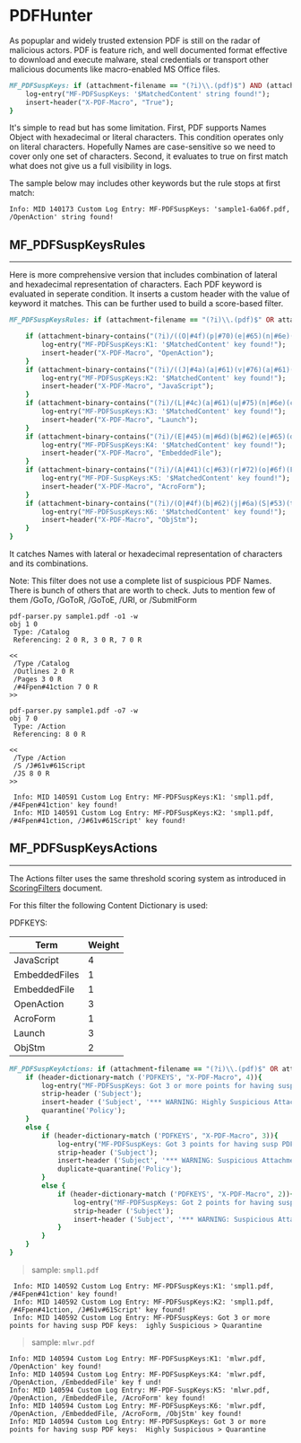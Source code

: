 # PDFHunter 

As popuplar and widely trusted extension PDF is still on the radar of malicious actors. PDF is feature rich, and well documented format effective to download and execute malware, steal credentials or transport other malicious documents like macro-enabled MS Office files. 



```ruby
MF_PDFSuspKeys: if (attachment-filename == "(?i)\\.(pdf)$") AND (attachment-binary-contains("(?i)/(OpenAction|Javascript|Launch|EmbeddedFile|AcroForm)")) {
    log-entry("MF-PDFSuspKeys: '$MatchedContent' string found!");
    insert-header("X-PDF-Macro", "True");
}
```

It's simple to read but has some limitation. First, PDF supports Names Object with hexadecimal or literal characters. This condition operates only on literal characters. Hopefully Names are case-sensitive so we need to cover only one set of characters. Second, it evaluates to true on first match what does not give us a full visibility in logs. 

The sample below may includes other keywords but the rule stops at first match:

```
Info: MID 140173 Custom Log Entry: MF-PDFSuspKeys: 'sample1-6a06f.pdf, /OpenAction' string found!
```


## MF_PDFSuspKeysRules
---

Here is more comprehensive version that includes combination of lateral and  hexadecimal representation of characters. Each PDF keyword is evaluated in seperate condition. It inserts a custom header with the value of keyword it matches. This can be further used to build a score-based filter. 

```ruby
MF_PDFSuspKeysRules: if (attachment-filename == "(?i)\\.(pdf)$" OR attachment-filetype == "pdf") {

    if (attachment-binary-contains("(?i)/((O|#4f)(p|#70)(e|#65)(n|#6e)(A|#41)(c|#63)(t|#74)(i|#69)(o|#6f)(n|#6e))")) { 
        log-entry("MF-PDFSuspKeys:K1: '$MatchedContent' key found!");
        insert-header("X-PDF-Macro", "OpenAction");
    }
    if (attachment-binary-contains("(?i)/((J|#4a)(a|#61)(v|#76)(a|#61)(s|#73)(c|#63)(r|#72)(i|#69)(p|#70)(t|#74))")) { 
        log-entry("MF-PDFSuspKeys:K2: '$MatchedContent' key found!");
        insert-header("X-PDF-Macro", "JavaScript");
    }
    if (attachment-binary-contains("(?i)/(L|#4c)(a|#61)(u|#75)(n|#6e)(c|#63)(h|#68)")) {         
        log-entry("MF-PDFSuspKeys:K3: '$MatchedContent' key found!");
        insert-header("X-PDF-Macro", "Launch");
    }
    if (attachment-binary-contains("(?i)/(E|#45)(m|#6d)(b|#62)(e|#65)(d|#64)(d|#64)(e|#65)(d|#64)(F|#46)(i|#69)(l|#6c)(e|#65)(s|#73)*")) {
        log-entry("MF-PDFSuspKeys:K4: '$MatchedContent' key found!");
        insert-header("X-PDF-Macro", "EmbeddedFile");
    }
    if (attachment-binary-contains("(?i)/(A|#41)(c|#63)(r|#72)(o|#6f)(F|#46)(o|#6f)(r|#72)(m|#6d)")) {
        log-entry("MF-PDF-SuspKeys:K5: '$MatchedContent' key found!");
        insert-header("X-PDF-Macro", "AcroForm");
    }
    if (attachment-binary-contains("(?i)/(O|#4f)(b|#62)(j|#6a)(S|#53)(t|#74)(m|#6d)")) {
        log-entry("MF-PDFSuspKeys:K6: '$MatchedContent' key found!");
        insert-header("X-PDF-Macro", "ObjStm");
    }
}
```
It catches Names with lateral or hexadecimal representation of characters and its combinations. 

Note: This filter does not use a complete list of suspicious PDF Names. There is bunch of others that are worth to check. Juts to mention few of them  /GoTo, /GoToR, /GoToE, /URI, or /SubmitForm

```
pdf-parser.py sample1.pdf -o1 -w
obj 1 0
 Type: /Catalog
 Referencing: 2 0 R, 3 0 R, 7 0 R
 
<<
 /Type /Catalog
 /Outlines 2 0 R
 /Pages 3 0 R
 /#4Fpen#41ction 7 0 R
>>
```

```
pdf-parser.py sample1.pdf -o7 -w
obj 7 0
 Type: /Action
 Referencing: 8 0 R
 
<<
 /Type /Action
 /S /J#61v#61Script
 /JS 8 0 R
>>
```


```log
 Info: MID 140591 Custom Log Entry: MF-PDFSuspKeys:K1: 'smpl1.pdf, /#4Fpen#41ction' key found!
 Info: MID 140591 Custom Log Entry: MF-PDFSuspKeys:K2: 'smpl1.pdf, /#4Fpen#41ction, /J#61v#61Script' key found!
```

## MF_PDFSuspKeysActions
---

The Actions filter uses the same threshold scoring system as introduced in [ScoringFilters](../ScoringFilters.md) document. 



For this filter the following Content Dictionary is used: 

PDFKEYS:

| Term               | Weight |
| ------------------ | ------ |
| JavaScript         | 4      |
| EmbeddedFiles      | 1      |
| EmbeddedFile       | 1      |
| OpenAction         | 3      |
| AcroForm           | 1      |
| Launch             | 3      |
| ObjStm             | 2      |




```ruby
MF_PDFSuspKeyActions: if (attachment-filename == "(?i)\\.(pdf)$" OR attachment-filetype == "pdf") {
    if (header-dictionary-match ('PDFKEYS', "X-PDF-Macro", 4)){
        log-entry("MF-PDFSuspKeys: Got 3 or more points for having susp PDF keys: Highly Suspicious > Quarantine");
        strip-header ('Subject');
        insert-header ('Subject', '*** WARNING: Highly Suspicious Attachment *** $Subject');
        quarantine('Policy');
    }
    else {
        if (header-dictionary-match ('PDFKEYS', "X-PDF-Macro", 3)){
            log-entry("MF-PDFSuspKeys: Got 3 points for having susp PDF keys: Suspicious > Subject Warning");
            strip-header ('Subject');
            insert-header ('Subject', '*** WARNING: Suspicious Attachment *** $Subject');
            duplicate-quarantine('Policy');          
        }
        else {
            if (header-dictionary-match ('PDFKEYS', "X-PDF-Macro", 2)){
                log-entry("MF-PDFSuspKeys: Got 2 points for having susp PDF keys: Somehow Suspicious > Subject Warning");                          
                strip-header ('Subject');
                insert-header ('Subject', '*** WARNING: Suspicious Attachment *** $Subject');
            }
        }
    }
}
```


> sample: `smpl1.pdf`

```log 
 Info: MID 140592 Custom Log Entry: MF-PDFSuspKeys:K1: 'smpl1.pdf, /#4Fpen#41ction' key found!
 Info: MID 140592 Custom Log Entry: MF-PDFSuspKeys:K2: 'smpl1.pdf, /#4Fpen#41ction, /J#61v#61Script' key found!
 Info: MID 140592 Custom Log Entry: MF-PDFSuspKeys: Got 3 or more points for having susp PDF keys:  ighly Suspicious > Quarantine
 ```

> sample: `mlwr.pdf`

```log
Info: MID 140594 Custom Log Entry: MF-PDFSuspKeys:K1: 'mlwr.pdf, /OpenAction' key found!
Info: MID 140594 Custom Log Entry: MF-PDFSuspKeys:K4: 'mlwr.pdf, /OpenAction, /EmbeddedFile' key f und!
Info: MID 140594 Custom Log Entry: MF-PDF-SuspKeys:K5: 'mlwr.pdf, /OpenAction, /EmbeddedFile, /AcroForm' key found!
Info: MID 140594 Custom Log Entry: MF-PDFSuspKeys:K6: 'mlwr.pdf, /OpenAction, /EmbeddedFile, /AcroForm, /ObjStm' key found!
Info: MID 140594 Custom Log Entry: MF-PDFSuspKeys: Got 3 or more points for having susp PDF keys:  Highly Suspicious > Quarantine
 ```

